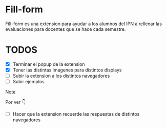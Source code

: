 # Fill-form

Fill-form es una extension para ayudar a los alumnos del IPN a rellenar las evaluaciones
para docentes que se hace cada semestre.

# TODOS

- [x] Terminar el popup de la extension
- [x] Tener las distintas imagenes para distintos displays
- [ ] Subir la extension a los distintos navegadores
- [ ] Subir ejemplos

> [!NOTE]
> Por ver 👇
- [ ] Hacer que la extension recuerde las respuestas de distintos navegadores
